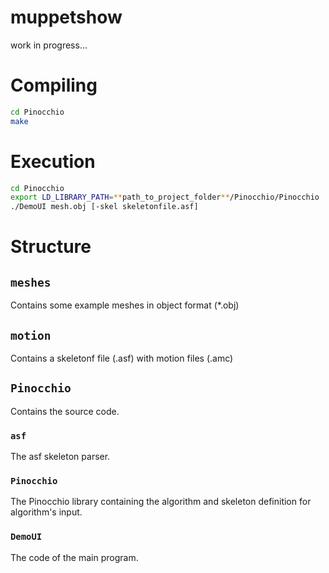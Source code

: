# muppetshow

work in progress...

# Compiling

```Bash
cd Pinocchio 
make
```

# Execution

```Bash
cd Pinocchio
export LD_LIBRARY_PATH=**path_to_project_folder**/Pinocchio/Pinocchio
./DemoUI mesh.obj [-skel skeletonfile.asf]
```

# Structure

## `meshes`

Contains some example meshes in object format (*.obj)

## `motion`

Contains a skeletonf file (.asf) with motion files (.amc)

## `Pinocchio`

Contains the source code.

### `asf`

The asf skeleton parser.

### `Pinocchio`

The Pinocchio library containing the algorithm and skeleton definition for algorithm's input.

### `DemoUI`

The code of the main program.


